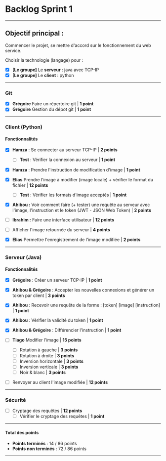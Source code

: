 # Backlog Sprint 1

---

## Objectif principal : 
Commencer le projet, se mettre d'accord sur le fonctionnement du web service.

Choisir la technologie (langage) pour :
- [X] **[Le groupe]** Le **serveur** : java avec TCP-IP
- [X] **[Le groupe]** Le **client** : python

---

### Git
- [x] **Grégoire** Faire un répertoire git | **1 point**
- [x] **Grégoire** Gestion du dépot git | **1 point**

---

### Client (Python)

#### Fonctionnalités
- [X] **Hamza** : Se connecter au serveur TCP-IP | **2 points**
  - [ ] **Test** : Vérifier la connexion au serveur | **1 point**

- [X] **Hamza** : Prendre l'instruction de modification d'image | **1 point**

- [X] **Elias** Prendre l'image à modifier (image locale) + vérifier le format du fichier | **12 points**
  - [ ] **Test** : Vérifier les formats d'image acceptés | **1 point**

- [X] **Ahibou :** Voir comment faire (+ tester) une requête au serveur avec l'image, l'instruction et le token (JWT - JSON Web Token) | **2 points**

- [ ] **Ibrahim :** Faire une interface utilisateur | **12 points**

- [ ] Afficher l'image retournée du serveur | **4 points**

- [X] **Elias** Permettre l'enregistrement de l'image modifiée | **2 points**

---

### Serveur (Java)

#### Fonctionnalités
- [x] **Grégoire** : Créer un serveur TCP-IP | **1 point**

- [X] **Ahibou & Grégoire** : Accepter les nouvelles connexions et générer un token par client | **3 points**

- [X] **Ahibou** : Recevoir une requête de la forme : [token] [image] [instruction] | **1 point**

- [X] **Ahibou** : Vérifier la validité du token | **1 point**

- [X] **Ahibou & Grégoire** : Différencier l'instruction | **1 point**

- [ ] **Tiago** Modifier l'image | **15 points**
  - [ ] Rotation à gauche | **3 points**
  - [ ] Rotation à droite | **3 points**
  - [ ] Inversion horizontale | **3 points**
  - [ ] Inversion verticale | **3 points**
  - [ ] Noir & blanc | **3 points**

- [ ] Renvoyer au client l'image modifiée | **12 points**

---

### Sécurité
- [ ] Cryptage des requêtes | **12 points**
  - [ ] Vérifier le cryptage des requêtes | **1 point**

---

#### Total des points
- **Points terminés** : 14 / 86 points
- **Points non terminés** : 72 / 86 points

---
